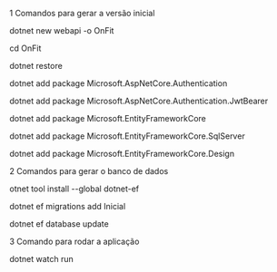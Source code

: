1 Comandos para gerar a versão inicial

dotnet new webapi -o OnFit

cd OnFit

dotnet restore

dotnet add package Microsoft.AspNetCore.Authentication

dotnet add package Microsoft.AspNetCore.Authentication.JwtBearer

dotnet add package Microsoft.EntityFrameworkCore

dotnet add package Microsoft.EntityFrameworkCore.SqlServer

dotnet add package Microsoft.EntityFrameworkCore.Design

2 Comandos para gerar o banco de dados

otnet tool install --global dotnet-ef

dotnet ef migrations add Inicial

dotnet ef database update

3 Comando para rodar a aplicação

dotnet watch run